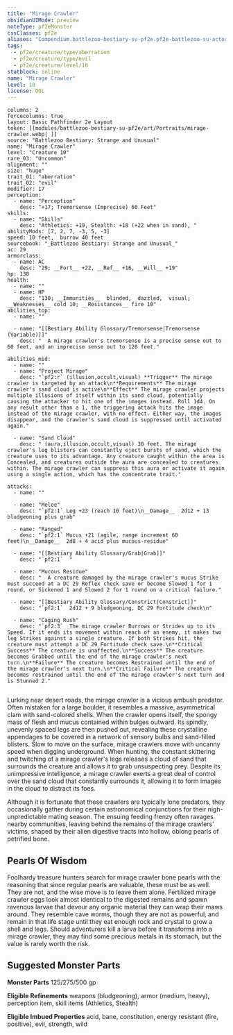 ```yaml
---
title: "Mirage Crawler"
obsidianUIMode: preview
noteType: pf2eMonster
cssClasses: pf2e
aliases: "Compendium.battlezoo-bestiary-su-pf2e.pf2e-battlezoo-su-actors.Actor.K4flIws5QCaZ8WMM" 
tags:
  - pf2e/creature/type/aberration
  - pf2e/creature/type/evil
  - pf2e/creature/level/10
statblock: inline
name: "Mirage Crawler"
level: 10
license: OGL
---
```


```statblock
columns: 2
forcecolumns: true
layout: Basic Pathfinder 2e Layout
token: [[modules/battlezoo-bestiary-su-pf2e/art/Portraits/mirage-crawler.webp| ]]
source: "Battlezoo Bestiary: Strange and Unusual"
name: "Mirage Crawler"
level: "Creature 10"
rare_03: "Uncommon"
alignment: ""
size: "huge"
trait_01: "aberration"
trait_02: "evil"
modifier: 17
perception:
  - name: "Perception"
    desc: "+17; Tremorsense (Imprecise) 60 Feet"
skills:
  - name: "Skills"
    desc: "Athletics: +19, Stealth: +18 (+22 when in sand), "
abilityMods: [7, 2, 7, -3, 5, -3]
speed: 10 feet,  burrow 40 feet
sourcebook: "_Battlezoo Bestiary: Strange and Unusual_"
ac: 29
armorclass:
  - name: AC
    desc: "29; __Fort__ +22, __Ref__ +16, __Will__ +19"
hp: 130
health:
  - name: ""
  - name: HP
    desc: "130; __Immunities__  blinded,  dazzled,  visual; __Weaknesses__ cold 10; __Resistances__ fire 10"
abilities_top:
  - name: ""

  - name: "[[Bestiary Ability Glossary/Tremorsense|Tremorsense (Variable)]]"
    desc: "  A mirage crawler's tremorsense is a precise sense out to 60 feet, and an imprecise sense out to 120 feet."

abilities_mid:
  - name: ""
  - name: "Project Mirage"
    desc: "`pf2:r` (illusion,occult,visual) **Trigger** The mirage crawler is targeted by an attack\n**Requirements** The mirage crawler's sand cloud is active\n**Effect** The mirage crawler projects multiple illusions of itself within its sand cloud, potentially causing the attacker to hit one of the images instead. Roll 1d4. On any result other than a 1, the triggering attack hits the image instead of the mirage crawler, with no effect. Either way, the images disappear, and the crawler's sand cloud is suppressed until activated again."

  - name: "Sand Cloud"
    desc: " (aura,illusion,occult,visual) 30 feet. The mirage crawler's leg blisters can constantly eject bursts of sand, which the creature uses to its advantage. Any creature caught within the area is Concealed, and creatures outside the aura are concealed to creatures within. The mirage crawler can suppress this aura or activate it again using a single action, which has the concentrate trait."

attacks:
  - name: ""

  - name: "Melee"
    desc: "`pf2:1` Leg +23 (reach 10 feet)\n__Damage__  2d12 + 13 bludgeoning plus grab"

  - name: "Ranged"
    desc: "`pf2:1` Mucus +21 (agile, range increment 60 feet)\n__Damage__  2d8 + 4 acid plus mucous-residue"

  - name: "[[Bestiary Ability Glossary/Grab|Grab]]"
    desc: "`pf2:1`  "

  - name: "Mucous Residue"
    desc: "  A creature damaged by the mirage crawler's mucus Strike must succeed at a DC 29 Reflex check save or become Slowed 1 for 1 round, or Sickened 1 and Slowed 2 for 1 round on a critical failure."

  - name: "[[Bestiary Ability Glossary/Constrict|Constrict]]"
    desc: "`pf2:1`  2d12 + 9 bludgeoning, DC 29 Fortitude check\n"

  - name: "Caging Rush"
    desc: "`pf2:3`  The mirage crawler Burrows or Strides up to its Speed. If it ends its movement within reach of an enemy, it makes two leg Strikes against a single creature. If both Strikes hit, the creature must attempt a DC 29 Fortitude check save.\n**Critical Success** The creature is unaffected.\n**Success** The creature becomes Grabbed until the end of the mirage crawler's next turn.\n**Failure** The creature becomes Restrained until the end of the mirage crawler's next turn.\n**Critical Failure** The creature becomes restrained until the end of the mirage crawler's next turn and is Stunned 2."
 
```



Lurking near desert roads, the mirage crawler is a vicious ambush predator. Often mistaken for a large boulder, it resembles a massive, asymmetrical clam with sand-colored shells. When the crawler opens itself, the spongy mass of flesh and mucus contained within bulges outward. Its spindly, unevenly spaced legs are then pushed out, revealing these crystalline appendages to be covered in a network of sensory bulbs and sand-filled blisters. Slow to move on the surface, mirage crawlers move with uncanny speed when digging underground. When hunting, the constant skittering and twitching of a mirage crawler's legs releases a cloud of sand that surrounds the creature and allows it to grab unsuspecting prey. Despite its unimpressive intelligence, a mirage crawler exerts a great deal of control over the sand cloud that constantly surrounds it, allowing it to form images in the cloud to distract its foes.

Although it is fortunate that these crawlers are typically lone predators, they occasionally gather during certain astronomical conjunctions for their nigh- unpredictable mating season. The ensuing feeding frenzy often ravages nearby communities, leaving behind the remains of the mirage crawlers' victims, shaped by their alien digestive tracts into hollow, oblong pearls of petrified bone.

## Pearls Of Wisdom

Foolhardy treasure hunters search for mirage crawler bone pearls with the reasoning that since regular pearls are valuable, these must be as well. They are not, and the wise move is to leave them alone. Fertilized mirage crawler eggs look almost identical to the digested remains and spawn ravenous larvae that devour any organic material they can wrap their maws around. They resemble cave worms, though they are not as powerful, and remain in that life stage until they eat enough rock and crystal to grow a shell and legs. Should adventurers kill a larva before it transforms into a mirage crawler, they may find some precious metals in its stomach, but the value is rarely worth the risk.

## Suggested Monster Parts

**Monster Parts** 125/275/500 gp

**Eligible Refinements** weapons (bludgeoning), armor (medium, heavy), perception item, skill items (Athletics, Stealth)

**Eligible Imbued Properties** acid, bane, constitution, energy resistant (fire, positive), evil, strength, wild
